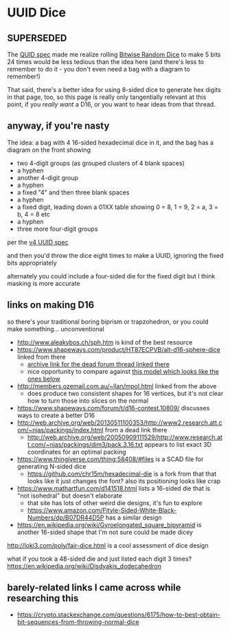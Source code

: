 # UUID Dice

## SUPERSEDED

The [QUID spec](mpcz4-k4ygd-mg9xd-4bpgm-53h4f) made me realize rolling [Bitwise Random Dice](bscxw-18ehd-27bj5-p9eeb-1tq0c) to make 5 bits 24 times would be less tedious than the idea here (and there's less to remember to do it - you don't even need a bag with a diagram to remember!)

That said, there's a better idea for using 8-sided dice to generate hex digits in that page, too, so this page is really only tangentially relevant at this point, if you *really want* a D16, or you want to hear ideas from that thread.

## anyway, if you're nasty

The idea: a bag with 4 16-sided hexadecimal dice in it, and the bag has a diagram on the front showing
- two 4-digit groups (as grouped clusters of 4 blank spaces)
- a hyphen
- another 4-digit group
- a hyphen
- a fixed "4" and then three blank spaces
- a hyphen
- a fixed digit, leading down a 01XX table showing 0 = 8, 1 = 9, 2 = a, 3 = b, 4 = 8 etc
- a hyphen
- three more four-digit groups

per the [v4 UUID spec](https://en.wikipedia.org/wiki/Universally_unique_identifier)

and then you'd throw the dice eight times to make a UUID, ignoring the fixed bits appropriately

alternately you could include a four-sided die for the fixed digit but I think masking is more accurate

## links on making D16

so there's your traditional boring biprism or trapzohedron, or you could make something... unconventional

- http://www.aleakybos.ch/sph.htm is kind of the best resource
- https://www.shapeways.com/product/HT87ECPVB/alt-d16-sphere-dice linked from there
  - [archive link for the dead forum thread linked there](http://web.archive.org/web/20150915003851/http://www.shapeways.com/forum/index.php?t=msg&goto=30551)
  - nice opportunity to compare against [this model which looks like the ones below](https://www.shapeways.com/product/5FBH8AFSK/d16-sphere-dice)
- http://members.ozemail.com.au/~llan/mpol.html linked from the above
  - does produce two consistent shapes for 16 vertices, but it's not clear how to turn those into slices on the normal
- https://www.shapeways.com/forum/t/d16-contest.10809/ discusses ways to create a better D16
- http://web.archive.org/web/20130511100353/http://www2.research.att.com/~njas/packings/index.html from a dead link there
  - http://web.archive.org/web/20050909111529/http://www.research.att.com/~njas/packings/dim3/pack.3.16.txt appears to list exact 3D coordinates for an optimal packing
- https://www.thingiverse.com/thing:58408/#files is a SCAD file for generating N-sided dice
  - https://github.com/chr15m/hexadecimal-die is a fork from that that looks like it just changes the font? also its positioning looks like crap
- https://www.mathartfun.com/d141518.html lists a 16-sided die that is "not isohedral" but doesn't elaborate
  - that site has lots of other weird die designs, it's fun to explore
  - https://www.amazon.com/Fityle-Sided-White-Black-Numbers/dp/B07DR44D5P has a similar design
- https://en.wikipedia.org/wiki/Gyroelongated_square_bipyramid is another 16-sided shape that I'm not sure could be made dicey

http://loki3.com/poly/fair-dice.html is a cool assessment of dice design

what if you took a 48-sided die and just listed each digit 3 times? https://en.wikipedia.org/wiki/Disdyakis_dodecahedron

## barely-related links I came across while researching this

- https://crypto.stackexchange.com/questions/6175/how-to-best-obtain-bit-sequences-from-throwing-normal-dice

